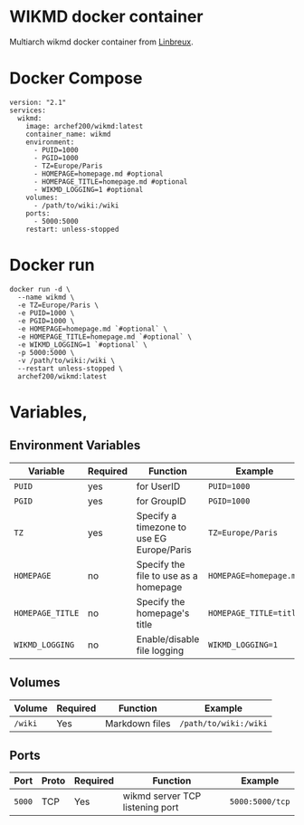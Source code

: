# WIKMD docker container
Multiarch wikmd docker container from [Linbreux](https://github.com/Linbreux/wikmd).

# Docker Compose
```
version: "2.1"
services:
  wikmd:
    image: archef200/wikmd:latest
    container_name: wikmd
    environment:
      - PUID=1000
      - PGID=1000
      - TZ=Europe/Paris
      - HOMEPAGE=homepage.md #optional
      - HOMEPAGE_TITLE=homepage.md #optional
      - WIKMD_LOGGING=1 #optional
    volumes:
      - /path/to/wiki:/wiki
    ports:
      - 5000:5000
    restart: unless-stopped
```

# Docker run
```
docker run -d \
  --name wikmd \
  -e TZ=Europe/Paris \
  -e PUID=1000 \
  -e PGID=1000 \
  -e HOMEPAGE=homepage.md `#optional` \
  -e HOMEPAGE_TITLE=homepage.md `#optional` \
  -e WIKMD_LOGGING=1 `#optional` \
  -p 5000:5000 \
  -v /path/to/wiki:/wiki \
  --restart unless-stopped \
  archef200/wikmd:latest
```

# Variables,
## Environment Variables
| Variable | Required | Function | Example |
|----------|----------|----------|----------|
|`PUID`|yes|for UserID|`PUID=1000`|
|`PGID`|yes|for GroupID|`PGID=1000`|
|`TZ`|yes|Specify a timezone to use EG Europe/Paris|`TZ=Europe/Paris`|
|`HOMEPAGE`|no|Specify the file to use as a homepage|`HOMEPAGE=homepage.md`|
|`HOMEPAGE_TITLE`|no|Specify the homepage's title|`HOMEPAGE_TITLE=title`|
|`WIKMD_LOGGING`|no|Enable/disable file logging|`WIKMD_LOGGING=1`|

## Volumes
| Volume | Required | Function | Example |
|----------|----------|----------|----------|
| `/wiki` | Yes | Markdown files | `/path/to/wiki:/wiki`|

## Ports
| Port | Proto | Required | Function | Example |
|----------|----------|----------|----------|----------|
| `5000` | TCP | Yes | wikmd server TCP listening port | `5000:5000/tcp`|
